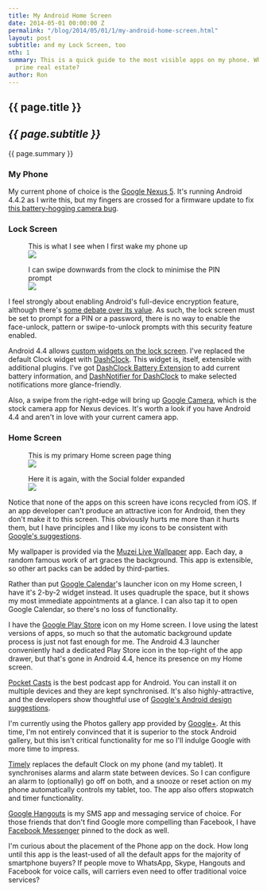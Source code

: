 ```yaml
---
title: My Android Home Screen
date: 2014-05-01 00:00:00 Z
permalink: "/blog/2014/05/01/1/my-android-home-screen.html"
layout: post
subtitle: and my Lock Screen, too
nth: 1
summary: This is a quick guide to the most visible apps on my phone. Which ones enjoy
  prime real estate?
author: Ron
---
```


## {{ page.title }}

## _{{ page.subtitle }}_

{{ page.summary }}

### My Phone

My current phone of choice is the [Google Nexus 5](https://play.google.com/store/devices/details?id=nexus_5_black_32gb).
It's running Android 4.4.2 as I write this, but my fingers are crossed for a firmware update to fix [this battery-hogging camera bug](https://code.google.com/p/android/issues/detail?id=60058).

### Lock Screen

<figure tabindex="0">
  <figcaption>This is what I see when I first wake my phone up</figcaption>
  <img src="//lh3.googleusercontent.com/-_KvTGbmZgDI/U2GBfapVt4I/AAAAAAAAJXU/IoqbPQgljxc/w504-h896-no/lockscreen-pin.png" />
</figure>

<figure tabindex="0">
  <figcaption>I can swipe downwards from the clock to minimise the PIN prompt</figcaption>
  <img src="//lh4.googleusercontent.com/-ogpfg0s7QCo/U2GBgRV-EVI/AAAAAAAAJXc/pQK8vs6r6LE/w504-h896-no/lockscreen-widget.png" />
</figure>

I feel strongly about enabling Android's full-device encryption feature, although there's [some debate over its value](http://security.stackexchange.com/questions/10529/are-there-actually-any-advantages-to-android-full-disk-encryption). As such, the lock screen must be set to prompt for a PIN or a password, there is no way to enable the face-unlock, pattern or swipe-to-unlock prompts with this security feature enabled.

Android 4.4 allows [custom widgets on the lock screen](https://support.google.com/nexus/answer/2781801?hl=en).
I've replaced the default Clock widget with [DashClock](https://play.google.com/store/apps/details?id=net.nurik.roman.dashclock). This widget is, itself, extensible with additional plugins. I've got [DashClock Battery Extension](https://play.google.com/store/apps/details?id=me.grantland.dashclock_battery)
to add current battery information, and [DashNotifier for DashClock](https://play.google.com/store/apps/details?id=com.umang.dashnotifier)
to make selected notifications more glance-friendly.

Also, a swipe from the right-edge will bring up [Google Camera](https://play.google.com/store/apps/details?id=com.google.android.GoogleCamera),
which is the stock camera app for Nexus devices.
It's worth a look if you have Android 4.4 and aren't in love with your current camera app.

### Home Screen

<figure tabindex="0">
  <figcaption>This is my primary Home screen page thing</figcaption>
  <img src="//lh4.googleusercontent.com/-0Z53QlBSD6w/U2GBfoplF8I/AAAAAAAAJXQ/CpWR_WdOiZ8/w504-h896-no/homescreen.png" />
</figure>

<figure tabindex="0">
  <figcaption>Here it is again, with the Social folder expanded</figcaption>
  <img src="//lh5.googleusercontent.com/-iYJiEcn7M5Q/U2GBfTPZLrI/AAAAAAAAJXM/p_zkOVxCTfg/w504-h896-no/homescreen-folder.png" />
</figure>

Notice that none of the apps on this screen have icons recycled from iOS. If an app developer can't produce an attractive icon for Android, then they don't make it to this screen. This obviously hurts me more than it hurts them, but I have principles and I like my icons to be consistent with [Google's suggestions](http://developer.android.com/design/style/iconography.html#launcher).

My wallpaper is provided via the [Muzei Live Wallpaper](https://play.google.com/store/apps/details?id=net.nurik.roman.muzei)
app. Each day, a random famous work of art graces the background.
This app is extensible, so other art packs can be added by third-parties.

Rather than put [Google Calendar](https://play.google.com/store/apps/details?id=com.google.android.calendar)'s
launcher icon on my Home screen, I have it's 2-by-2 widget instead.
It uses quadruple the space, but it shows my most immediate appointments at a glance. I can also tap it to open Google Calendar, so there's no loss of functionality.

I have the [Google Play Store](https://play.google.com/store/) icon on my Home screen.
I love using the latest versions of apps, so much so that the automatic background update process is just not fast enough for me. The Android 4.3 launcher conveniently had a dedicated Play Store icon in the top-right of the app drawer, but that's gone in Android 4.4, hence its presence on my Home screen.

[Pocket Casts](https://play.google.com/store/apps/details?id=au.com.shiftyjelly.pocketcasts) is the best podcast app for Android. You can install it on multiple devices and they are kept synchronised. It's also highly-attractive, and the developers show thoughtful use of [Google's Android design suggestions](http://developer.android.com/design/index.html).

I'm currently using the Photos gallery app provided by [Google+](https://play.google.com/store/apps/details?id=com.google.android.apps.plus).
At this time, I'm not entirely convinced that it is superior to the stock Android gallery,
but this isn't critical functionality for me so I'll indulge Google with more time to impress.

[Timely](https://play.google.com/store/apps/details?id=ch.bitspin.timely)
replaces the default Clock on my phone (and my tablet). It synchronises alarms and alarm state between devices.
So I can configure an alarm to (optionally) go off on both, and a snooze or reset action on my phone automatically controls my tablet, too. The app also offers stopwatch and timer functionality.

[Google Hangouts](https://play.google.com/store/apps/details?id=com.google.android.talk)
is my SMS app and messaging service of choice.
For those friends that don't find Google more compelling than Facebook, I have [Facebook Messenger](https://play.google.com/store/apps/details?id=com.facebook.orca)
pinned to the dock as well.

I'm curious about the placement of the Phone app on the dock.
How long until this app is the least-used of all the default apps for the majority of smartphone buyers?
If people move to WhatsApp, Skype, Hangouts and Facebook for voice calls, will carriers even need to offer traditional voice services?
